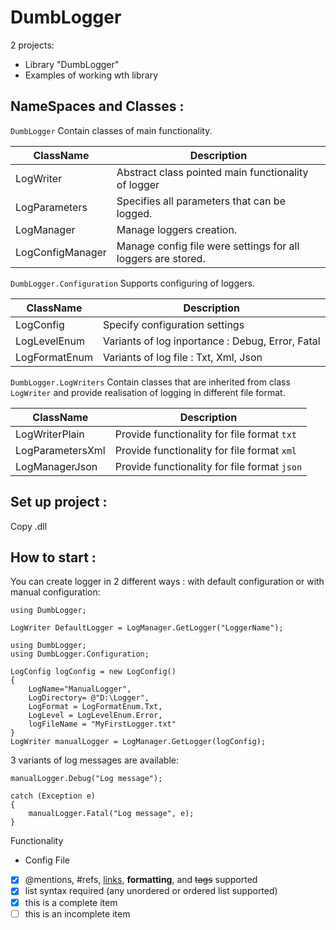 # DumbLogger


2 projects:
  - Library "DumbLogger"
  - Examples of working wth library

## NameSpaces and Classes :

`DumbLogger`
Contain classes of main functionality.

ClassName | Description
--------- | -----------
LogWriter | Abstract class pointed main functionality of logger 
LogParameters | Specifies all parameters that can be logged.
LogManager | Manage loggers creation.
LogConfigManager | Manage config file were settings for all loggers are stored.  

`DumbLogger.Configuration`
Supports configuring of loggers.

ClassName | Description
--------- | -----------
LogConfig | Specify configuration settings 
LogLevelEnum | Variants of log inportance : Debug, Error, Fatal
LogFormatEnum | Variants of log file : Txt,  Xml, Json

`DumbLogger.LogWriters`
Contain classes that are inherited from class `LogWriter` and provide realisation of logging in different file format.

ClassName | Description
--------- | -----------
LogWriterPlain | Provide functionality for file format `txt` 
LogParametersXml | Provide functionality for file format `xml` 
LogManagerJson | Provide functionality for file format `json` 

## Set up project : 
Copy .dll  

## How to start :

You can create logger in 2 different ways : with default configuration or with manual configuration:
```
using DumbLogger;

LogWriter DefaultLogger = LogManager.GetLogger("LoggerName");
```

```
using DumbLogger;
using DumbLogger.Configuration;

LogConfig logConfig = new LogConfig()
{
    LogName="ManualLogger",
    LogDirectory= @"D:\Logger",
    LogFormat = LogFormatEnum.Txt,
    LogLevel = LogLevelEnum.Error,
    logFileName = "MyFirstLogger.txt"
}
LogWriter manualLogger = LogManager.GetLogger(logConfig);
```
3 variants of log messages are available:

```
manualLogger.Debug("Log message");
```

```
catch (Exception e)
{
    manualLogger.Fatal("Log message", e);
}
```


Functionality
- Config File

- [x] @mentions, #refs, [links](), **formatting**, and <del>tags</del> supported
- [x] list syntax required (any unordered or ordered list supported)
- [x] this is a complete item
- [ ] this is an incomplete item
